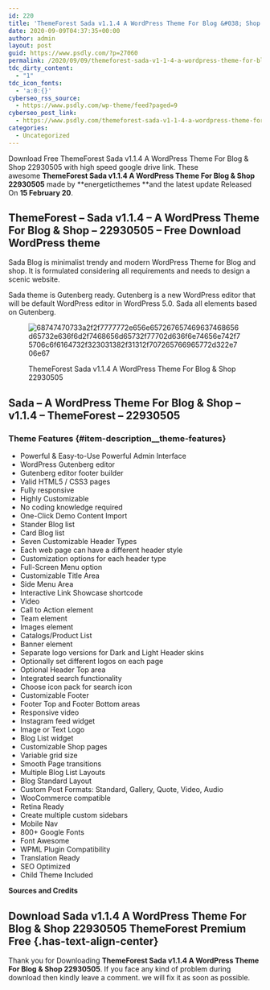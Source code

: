 ```yaml
---
id: 220
title: 'ThemeForest Sada v1.1.4 A WordPress Theme For Blog &#038; Shop 22930505'
date: 2020-09-09T04:37:35+00:00
author: admin
layout: post
guid: https://www.psdly.com/?p=27060
permalink: /2020/09/09/themeforest-sada-v1-1-4-a-wordpress-theme-for-blog-shop-22930505/
tdc_dirty_content:
  - "1"
tdc_icon_fonts:
  - 'a:0:{}'
cyberseo_rss_source:
  - https://www.psdly.com/wp-theme/feed?paged=9
cyberseo_post_link:
  - https://www.psdly.com/themeforest-sada-v1-1-4-a-wordpress-theme-for-blog-shop-22930505
categories:
  - Uncategorized
---
```

Download Free ThemeForest Sada v1.1.4 A WordPress Theme For Blog & Shop 22930505 with high speed google drive link. These awesome&nbsp;**ThemeForest Sada v1.1.4 A WordPress Theme For Blog & Shop 22930505**&nbsp;made by&nbsp;**energeticthemes&nbsp;**and the latest update Released On&nbsp;**15 February 20**.

## **ThemeForest – Sada v1.1.4 – A WordPress Theme For Blog & Shop – 22930505** – Free Download WordPress theme

Sada Blog is minimalist trendy and modern WordPress Theme for Blog and shop. It is formulated considering all requirements and needs to design a scenic website.

Sada theme is Gutenberg ready.&nbsp;Gutenberg is a new WordPress editor that will be default WordPress editor in WordPress 5.0. Sada all elements based on&nbsp;Gutenberg.<figure class="wp-block-image size-large">

![68747470733a2f2f7777772e656e657267657469637468656d65732e636f6d2f7468656d65732f77702d636f6e74656e742f75706c6f6164732f323031382f31312f707265766965772d322e706e67](https://camo.envatousercontent.com/00b87d049e8a90980f90008cb1378de95da22988/68747470733a2f2f7777772e656e657267657469637468656d65732e636f6d2f7468656d65732f77702d636f6e74656e742f75706c6f6164732f323031382f31312f707265766965772d322e706e67 "ThemeForest Sada v1.1.4 A WordPress Theme For Blog & Shop 22930505 2") <figcaption>ThemeForest Sada v1.1.4 A WordPress Theme For Blog & Shop 22930505</figcaption></figure> 

##  **Sada – A WordPress Theme For Blog & Shop – v1.1.4 – ThemeForest – 22930505**

### Theme Features {#item-description__theme-features}

  * Powerful&nbsp;& Easy-to-Use Powerful Admin Interface
  * WordPress Gutenberg editor
  * Gutenberg editor footer builder
  * Valid HTML5 / CSS3 pages
  * Fully responsive
  * Highly Customizable
  * No coding knowledge required
  * One-Click Demo Content Import
  * Stander Blog list
  * Card Blog list
  * Seven Customizable Header Types
  * Each web page can have a different header style
  * Customization options for each header type
  * Full-Screen Menu option
  * Customizable Title Area
  * Side Menu Area
  * Interactive Link Showcase shortcode
  * Video
  * Call to Action element
  * Team element
  * Images element
  * Catalogs/Product List
  * Banner element
  * Separate logo versions for Dark and Light Header skins
  * Optionally set different logos on each page
  * Optional Header Top area
  * Integrated search functionality
  * Choose icon pack for search icon
  * Customizable Footer
  * Footer Top and Footer Bottom areas
  * Responsive video
  * Instagram feed widget
  * Image or Text Logo
  * Blog List widget
  * Customizable Shop pages
  * Variable grid size
  * Smooth Page transitions
  * Multiple Blog List Layouts
  * Blog Standard Layout
  * Custom Post Formats: Standard, Gallery, Quote, Video, Audio
  * WooCommerce compatible
  * Retina Ready
  * Create multiple custom sidebars
  * Mobile Nav
  * 800+ Google Fonts
  * Font Awesome
  * WPML Plugin Compatibility
  * Translation Ready
  * SEO Optimized
  * Child Theme Included

**Sources and Credits**

## **Download Sada v1.1.4 A WordPress Theme For Blog & Shop 22930505 ThemeForest Premium Free**  {.has-text-align-center}

Thank you for Downloading&nbsp;**ThemeForest Sada v1.1.4 A WordPress Theme For Blog & Shop 22930505**. If you face any kind of problem during download then kindly leave a comment. we will fix it as soon as possible.